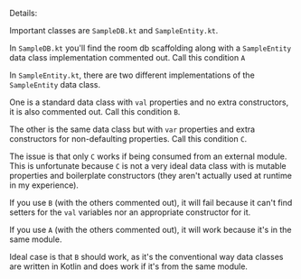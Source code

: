 Details:

Important classes are `SampleDB.kt` and `SampleEntity.kt`.

In `SampleDB.kt` you'll find the room db scaffolding along with a `SampleEntity` data class implementation commented out. Call this condition `A`

In `SampleEntity.kt`, there are two different implementations of the `SampleEntity` data class. 

One is a standard data class with `val` properties and no extra constructors, it is also commented out. Call this condition `B`.

The other is the same data class but with `var` properties and extra constructors for non-defaulting properties. Call this condition `C`.

The issue is that only `C` works if being consumed from an external module. This is unfortunate because `C` is not a very ideal data class with is mutable properties and boilerplate constructors (they aren't actually used at runtime in my experience).

If you use `B` (with the others commented out), it will fail because it can't find setters for the `val` variables nor an appropriate constructor for it.

If you use `A` (with the others commented out), it will work because it's in the same module.

Ideal case is that `B` should work, as it's the conventional way data classes are written in Kotlin and does work if it's from the same module.
